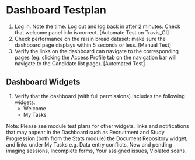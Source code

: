# Dashboard Testplan
1. Log in. Note the time. Log out and log back in after 2 minutes. Check that welcome panel info is correct. [Automate Test on Travis_CI]
2. Check performance on the raisin bread dataset: make sure the dashboard page displays within 5 seconds or less. [Manual Test]  
3. Verify the links on the dashboard can navigate to the corresponding pages (eg. clicking the Access Profile tab on the navigation bar will navigate to the Candidate list page). [Automated Test]  

## Dashboard Widgets
1. Verify that the dashboard (with full permissions) includes the following widgets.
   * Welcome 
   * My Tasks

Note: Please see module test plans for other widgets, links and notifications that may appear in the Dashboard such as  Recruitment and Study Progression (both from the Stats module) the Document Repository widget, and links under My Tasks e.g. Data entry conflicts, New and pending imaging sessions, Incomplete forms, Your assigned issues, Violated scans.
